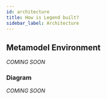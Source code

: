 ```yaml
---
id: architecture
title: How is Legend built?
sidebar_label: Architecture
---
```

## Metamodel Environment

_COMING SOON_

### Diagram

_COMING SOON_
